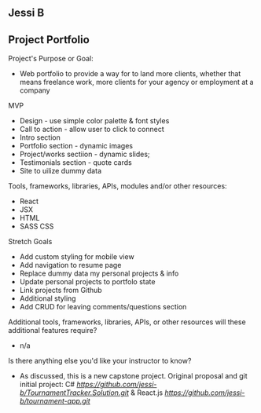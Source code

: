## Jessi B
## Project Portfolio

Project's Purpose or Goal: 
* Web portfolio to provide a way for to land more clients, whether that means freelance work, more clients for your agency or employment at a company

MVP
* Design - use simple color palette & font styles
* Call to action - allow user to click to connect
* Intro section
* Portfolio section - dynamic images
* Project/works sectiion - dynamic slides;
* Testimonials section - quote cards
* Site to uilize dummy data

Tools, frameworks, libraries, APIs, modules and/or other resources:
* React
* JSX
* HTML
* SASS CSS

Stretch Goals
* Add custom styling for mobile view
* Add navigation to resume page
* Replace dummy data my personal projects & info
* Update personal projects to portfolo state 
* Link projects from Github
* Additional styling
* Add CRUD for leaving comments/questions section

Additional tools, frameworks, libraries, APIs, or other resources will these additional features require?
* n/a

Is there anything else you'd like your instructor to know?
* As discussed, this is a new capstone project.  Original proposal and git initial project: C# _https://github.com/jessi-b/TournamentTracker.Solution.git_ &  React.js _https://github.com/jessi-b/tournament-app.git_